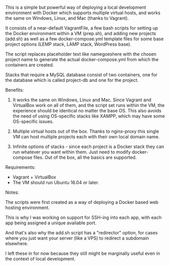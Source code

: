 This is a simple but powerful way of deploying a local development environment with Docker which supports multiple virtual hosts, and works the same on Windows, Linux, and Mac (thanks to Vagrant).

It consists of a near-default VagrantFile, a few bash scripts for setting up the Docker environment within a VM (prep.sh), and adding new projects (add.sh) as well as a few docker-compose.yml template files for some base project options (LEMP stack, LAMP stack, WordPress base).

The script replaces placeholder text like namegoeshere with the chosen project name to generate the actual docker-compose.yml from which the containers are created.

Stacks that require a MySQL database consist of two containers, one for the database which is called project-db and one for the project.


Benefits:

1. It works the same on Windows, Linux and Mac. Since Vagrant and VirtualBox work on all of them, and the script set runs within the VM, the experience should be identical no matter the base OS. This also avoids the need of using OS-specific stacks like XAMPP, which may have some OS-specific issues.

2. Multiple virtual hosts out of the box. Thanks to nginx-proxy this single VM can host multiple projects each with their own local domain name. 

3. Infinite options of stacks - since each project is a Docker stack they can run whatever you want within them. Just need to modify docker-compose files. Out of the box, all the basics are supported.

Requirements:

* Vagrant + VirtualBox
* The VM should run Ubuntu 16.04 or later.


Notes:

The scripts were first created as a way of deploying a Docker based web hosting environment.

This is why I was working on support for SSH-ing into each app, with each app being assigned a unique available port. 

And that's also why the add.sh script has a "redirector" option, for cases where you just want your server (like a VPS) to redirect a subdomain elsewhere.

I left these in for now because they still might be marginally useful even in the context of local development.

